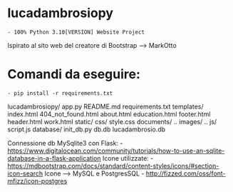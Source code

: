 # lucadambrosiopy
    - 100% Python 3.10[VERSION] Website Project

Ispirato al sito web del creatore di Bootstrap --> MarkOtto

# Comandi da eseguire:
    - pip install -r requirements.txt

lucadambrosiopy/
        app.py
        README.md
        requirements.txt
        templates/
            index.html
            404_not_found.html
            about.html
            education.html
            footer.html
            header.html
            work.html
        static/
            css/
                style.css
            documents/
                ..
            images/
                ..
            js/
                script.js
        database/
            init_db.py
            db.db
            lucadambrosio.db


Connessione db MySqlite3 con Flask:
    - https://www.digitalocean.com/community/tutorials/how-to-use-an-sqlite-database-in-a-flask-application
Icone utilizzate:
    - https://mdbootstrap.com/docs/standard/content-styles/icons/#section-icon-search
Icone --> MySQL e PostgresSQL
    - http://fizzed.com/oss/font-mfizz/icon-postgres
